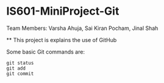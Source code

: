 # IS601-MiniProject-Git
Team Members: Varsha Ahuja, Sai Kiran Pocham, Jinal Shah

** This project is explains the use of GitHub

Some basic Git commands are:
```
git status
git add
git commit
```